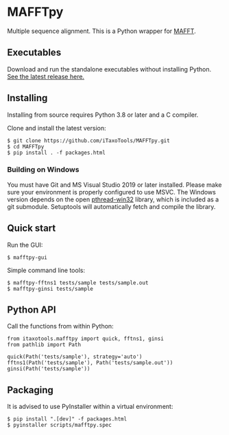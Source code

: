 # MAFFTpy

Multiple sequence alignment. This is a Python wrapper for
[MAFFT](https://mafft.cbrc.jp/alignment/software/).

## Executables
Download and run the standalone executables without installing Python.</br>
[See the latest release here.](https://github.com/iTaxoTools/MAFFTpy/releases/latest)

## Installing

Installing from source requires Python 3.8 or later and a C compiler.

Clone and install the latest version:
```
$ git clone https://github.com/iTaxoTools/MAFFTpy.git
$ cd MAFFTpy
$ pip install . -f packages.html
```

### Building on Windows

You must have Git and MS Visual Studio 2019 or later installed.
Please make sure your environment is properly configured to use MSVC.
The Windows version depends on the open
[pthread-win32](https://github.com/GerHobbelt/pthread-win32) library,
which is included as a git submodule. Setuptools will automatically
fetch and compile the library.

## Quick start

Run the GUI:
```
$ mafftpy-gui
```

Simple command line tools:
```
$ mafftpy-fftns1 tests/sample tests/sample.out
$ mafftpy-ginsi tests/sample
```

## Python API

Call the functions from within Python:
```
from itaxotools.mafftpy import quick, fftns1, ginsi
from pathlib import Path

quick(Path('tests/sample'), strategy='auto')
fftns1(Path('tests/sample'), Path('tests/sample.out'))
ginsi(Path('tests/sample'))
```

## Packaging

It is advised to use PyInstaller within a virtual environment:
```
$ pip install ".[dev]" -f packages.html
$ pyinstaller scripts/mafftpy.spec
```
